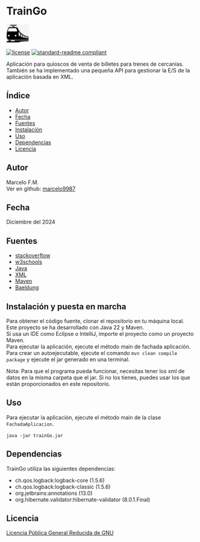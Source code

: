 # TrainGo

![banner](TrainGo/src/main/resources/images/tren.png)

[![license](https://img.shields.io/github/license/marcelo9987/ProyectoProgramacionAvanzada.svg)](LICENSE)
[![standard-readme compliant](https://img.shields.io/badge/readme%20style-standard-brightgreen.svg?style=flat-square)](https://github.com/RichardLitt/standard-readme)

Aplicación para quioscos de venta de billetes para
trenes de cercanías. <br/>
También se ha implementado una pequeña API para gestionar la E/S de la aplicación basada en XML.

## Índice

- [Autor](#Autor)
- [Fecha](#Fecha)
- [Fuentes](#Fuentes)
- [Instalación](#instalación-y-puesta-en-marcha)
- [Uso](#Uso)
- [Dependencias](#Dependencias)
- [Licencia](#licencia)

## Autor

Marcelo F.M.    <br/>
Ver en github:    [marcelo9987](https://github.com/marcelo9987)

## Fecha

Diciembre del 2024

## Fuentes

- [stackoverflow](https://stackoverflow.com/)
- [w3schools](https://www.w3schools.com/)
- [Java](https://docs.oracle.com/en/java/)
- [XML](https://www.w3schools.com/xml/)
- [Maven](https://maven.apache.org/)
- [Baeldung](https://www.baeldung.com/)

## Instalación y puesta en marcha

Para obtener el código fuente, clonar el repositorio en tu máquina local. <br/>
Este proyecto se ha desarrollado con Java 22 y Maven. <br/>
Si usa un IDE como Eclipse o IntelliJ, importe el proyecto como un proyecto Maven. <br/>
Para ejecutar la aplicación, ejecute el método main de fachada aplicación. <br/>
Para crear un autoejecutable, ejecute el comando `mvn clean compile package` y ejecute el jar generado en una terminal. <br/>

Nota: Para que el programa pueda funcionar, necesitas tener los xml de datos en la misma carpeta que el jar. Si no los tienes, puedes usar los que están proporcionados en este repositorio. <br/>

## Uso

Para ejecutar la aplicación, ejecute el método main de la clase `FachadaAplicacion`. <br/>

```
java -jar trainGo.jar
```

## Dependencias

TrainGo utiliza las siguientes dependencias:

- ch.qos.logback:logback-core (1.5.6)
- ch.qos.logback:logback-classic (1.5.6)
- org.jetbrains:annotations (13.0)
- org.hibernate.validator:hibernate-validator (8.0.1.Final)

## Licencia

[Licencia Pública General Reducida de GNU](LICENSE)